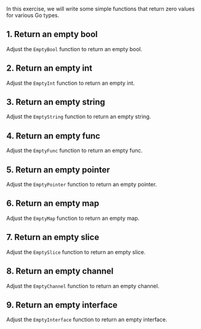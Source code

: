 In this exercise, we will write some simple functions that return zero values for various Go types.

## 1. Return an empty bool

Adjust the `EmptyBool` function to return an empty bool.

## 2. Return an empty int

Adjust the `EmptyInt` function to return an empty int.

## 3. Return an empty string

Adjust the `EmptyString` function to return an empty string.

## 4. Return an empty func

Adjust the `EmptyFunc` function to return an empty func.

## 5. Return an empty pointer

Adjust the `EmptyPointer` function to return an empty pointer.

## 6. Return an empty map

Adjust the `EmptyMap` function to return an empty map.

## 7. Return an empty slice

Adjust the `EmptySlice` function to return an empty slice.

## 8. Return an empty channel

Adjust the `EmptyChannel` function to return an empty channel.

## 9. Return an empty interface

Adjust the `EmptyInterface` function to return an empty interface.
